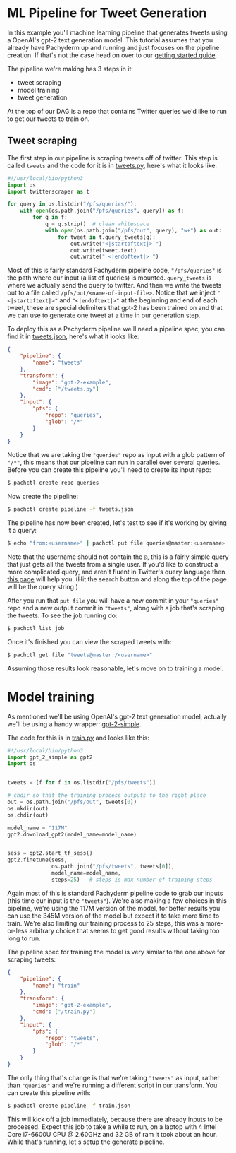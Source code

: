 # ML Pipeline for Tweet Generation

In this example you'll machine learning pipeline that generates tweets
using a OpenAI's gpt-2 text generation model. This tutorial assumes that
you already have Pachyderm up and running and just focuses on the pipeline
creation. If that's not the case head on over to our [getting started
guide](link).

The pipeline we're making has 3 steps in it:

- tweet scraping
- model training
- tweet generation

At the top of our DAG is a repo that contains Twitter queries we'd like to
run to get our tweets to train on.

## Tweet scraping

The first step in our pipeline is scraping tweets off of twitter. This
step is called `tweets` and the code for it is in [tweets.py](link),
here's what it looks like:

```python
#!/usr/local/bin/python3
import os
import twitterscraper as t

for query in os.listdir("/pfs/queries/"):
    with open(os.path.join("/pfs/queries", query)) as f:
        for q in f:
            q = q.strip()  # clean whitespace
            with open(os.path.join("/pfs/out", query), "w+") as out:
                for tweet in t.query_tweets(q):
                    out.write("<|startoftext|> ")
                    out.write(tweet.text)
                    out.write(" <|endoftext|> ")
```

Most of this is fairly standard Pachyderm pipeline code, `"/pfs/queries"`
is the path where our input (a list of queries) is mounted. `query_tweets` is
where we actually send the query to twitter. And then we write the tweets
out to a file called `/pfs/out/<name-of-input-file>`. Notice that we
inject `"<|startoftext|>"` and `"<|endoftext|>"` at the beginning and end
of each tweet, these are special delimiters that gpt-2 has been trained on
and that we can use to generate one tweet at a time in our generation
step.

To deploy this as a Pachyderm pipeline we'll need a pipeline spec, you can
find it in [tweets.json](link), here's what it looks like:

```json
{
    "pipeline": {
        "name": "tweets"
    },
    "transform": {
        "image": "gpt-2-example",
        "cmd": ["/tweets.py"]
    },
    "input": {
        "pfs": {
            "repo": "queries",
            "glob": "/*"
        }
    }
}
```

Notice that we are taking the `"queries"` repo as input with a glob
pattern of `"/*"`, this means that our pipeline can run in parallel over
several queries. Before you can create this pipeline you'll need to create
its input repo:

```sh 
$ pachctl create repo queries
```

Now create the pipeline:

```sh
$ pachctl create pipeline -f tweets.json
```

The pipeline has now been created, let's test to see if it's working by giving
it a query:

```sh
$ echo "from:<username>" | pachctl put file queries@master:<username>
```

Note that the username should not contain the `@`, this is a fairly simple
query that just gets all the tweets from a single user. If you'd like to
construct a more complicated query, and aren't fluent in Twitter's query
language then [this page](https://twitter.com/search-advanced) will help you.
(Hit the search button and along the top of the page will be the query string.)

After you run that `put file` you will have a new commit in your `"queries"`
repo and a new output commit in `"tweets"`, along with a job that's scraping
the tweets. To see the job running do:

```sh
$ pachctl list job
```

Once it's finished you can view the scraped tweets with:

```sh
$ pachctl get file "tweets@master:/<username>"
```

Assuming those results look reasonable, let's move on to training a model.


# Model training

As mentioned we'll be using OpenAI's gpt-2 text generation model, actually
we'll be using a handy wrapper:
[gpt-2-simple](https://github.com/minimaxir/gpt-2-simple).

The code for this is in [train.py](link) and looks like this:

```python
#!/usr/local/bin/python3
import gpt_2_simple as gpt2
import os


tweets = [f for f in os.listdir("/pfs/tweets")]

# chdir so that the training process outputs to the right place
out = os.path.join("/pfs/out", tweets[0])
os.mkdir(out)
os.chdir(out)

model_name = "117M"
gpt2.download_gpt2(model_name=model_name)


sess = gpt2.start_tf_sess()
gpt2.finetune(sess,
              os.path.join("/pfs/tweets", tweets[0]),
              model_name=model_name,
              steps=25)   # steps is max number of training steps
```

Again most of this is standard Pachyderm pipeline code to grab our inputs (this
time our input is the `"tweets"`). We're also making a few choices in this
pipeline, we're using the 117M version of the model, for better results you can
use the 345M version of the model but expect it to take more time to train.
We're also limiting our training process to 25 steps, this was a more-or-less
arbitrary choice that seems to get good results without taking too long to run.

The pipeline spec for training the model is very similar to the one above for
scraping tweets:

```json
{
    "pipeline": {
        "name": "train"
    },
    "transform": {
        "image": "gpt-2-example",
        "cmd": ["/train.py"]
    },
    "input": {
        "pfs": {
            "repo": "tweets",
            "glob": "/*"
        }
    }
}
```

The only thing that's change is that we're taking `"tweets"` as input, rather
than `"queries"` and we're running a different script in our transform. You can
create this pipeline with:

```sh
$ pachctl create pipeline -f train.json
```

This will kick off a job immediately, because there are already inputs to be
processed. Expect this job to take a while to run, on a laptop with 4 Intel
Core i7-6600U CPU @ 2.60GHz and 32 GB of ram it took about an hour. While
that's running, let's setup the generate pipeline.
